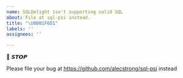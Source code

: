 ```yaml
---
name: SQLDelight isn't supporting valid SQL
about: File at sql-psi instead.
title: "\U0001F6D1"
labels: ''
assignees: ''

---
```


🛑 𝙎𝙏𝙊𝙋

Please file your bug at https://github.com/alecstrong/sql-psi instead
